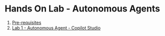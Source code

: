 # Hands On Lab - Autonomous Agents

1. [Pre-requisites](https://github.com/RiyaMRoy47/HOL-AgenticAIHack/blob/main/Pre-requisites.docx)
2. [Lab 1 - Autonomous Agent - Copilot Studio](https://github.com/RiyaMRoy47/HOL-AgenticAIHack/blob/main/Lab%2002%20-%20Autonomous%20Agent%20-%20Copilot%20Studio.pdf)
